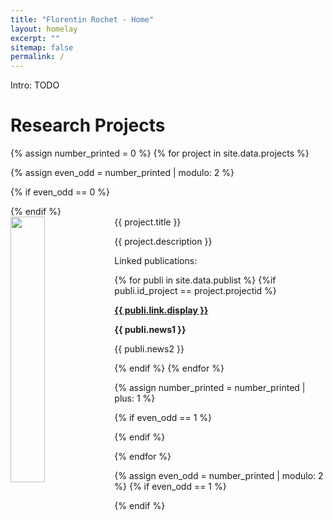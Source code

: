```yaml
---
title: "Florentin Rochet - Home"
layout: homelay
excerpt: ""
sitemap: false
permalink: /
---
```



Intro: TODO

# Research Projects

{% assign number_printed = 0 %}
{% for project in site.data.projects %}

{% assign even_odd = number_printed | modulo: 2 %}

{% if even_odd == 0 %}
<div class="row">
{% endif %}

<div class="col-sm-6 clearfix">
 <div class="well">
  <pubtit>{{ project.title }}</pubtit>
  <img src="{{ site.url }}{{ site.baseurl }}/images/projectpic/{{ project.image }}" class="img-responsive" width="33%" style="float: left" />
  <p>{{ project.description }}</p>
  <p> Linked publications: </p>
{% for publi in site.data.publist %}
{%if publi.id_project == project.projectid %}
  <p><strong><a href="{{ publi.link.url }}">{{ publi.link.display }}</a></strong></p>
  <p class="text-danger"><strong> {{ publi.news1 }}</strong></p>
  <p> {{ publi.news2 }}</p>
{% endif %}
{% endfor %}
 </div>
</div>

{% assign number_printed = number_printed | plus: 1 %}

{% if even_odd == 1 %}
</div>
{% endif %}

{% endfor %}

{% assign even_odd = number_printed | modulo: 2 %}
{% if even_odd == 1 %}
</div>
{% endif %}

<p> &nbsp; </p>




